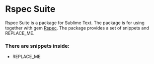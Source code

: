 # Rspec Suite

Rspec Suite is a package for Sublime Text.
The package is for using together with gem [Rspec](https://github.com/rspec/rspec).
The package provides a set of snippets and REPLACE_ME.

### There are snippets inside:
* REPLACE_ME

